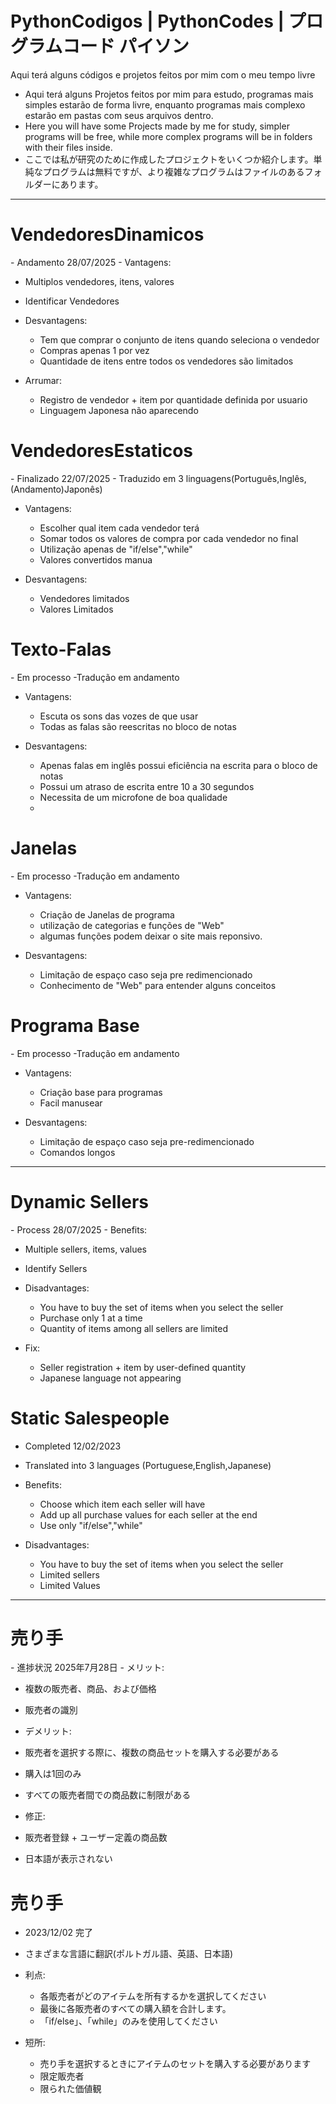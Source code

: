 # PythonCodigos | PythonCodes | プログラムコード パイソン
Aqui terá alguns códigos e projetos feitos por mim com o meu tempo livre
 - Aqui terá alguns Projetos feitos por mim para estudo, programas mais simples estarão de forma livre, enquanto programas mais complexo estarão em pastas com seus arquivos dentro. 
 - Here you will have some Projects made by me for study, simpler programs will be free, while more complex programs will be in folders with their files inside.
 - ここでは私が研究のために作成したプロジェクトをいくつか紹介します。単純なプログラムは無料ですが、より複雑なプログラムはファイルのあるフォルダーにあります。
<hr>
<h1>VendedoresDinamicos</h1>
 - Andamento 28/07/2025
 - Vantagens:

   - Multiplos vendedores, itens, valores
   - Identificar Vendedores

 - Desvantagens:
   - Tem que comprar o conjunto de itens quando seleciona o vendedor 
   - Compras apenas 1 por vez
   - Quantidade de itens entre todos os vendedores são limitados

 - Arrumar:
   - Registro de vendedor + item por quantidade definida por usuario
   - Linguagem Japonesa não aparecendo
  
 
<h1>VendedoresEstaticos</h1>
 - Finalizado 22/07/2025
 - Traduzido em 3 linguagens(Português,Inglês,(Andamento)Japonês)

 - Vantagens:

   - Escolher qual item cada vendedor terá
   - Somar todos os valores de compra por cada vendedor no final
   - Utilização apenas de "if/else","while"
   - Valores convertidos manua 

 - Desvantagens:
   - Vendedores limitados
   - Valores Limitados

<h1>Texto-Falas</h1>
 - Em processo
 -Tradução em andamento

 - Vantagens:

   - Escuta os sons das vozes de que usar
   - Todas as falas são reescritas no bloco de notas

 - Desvantagens:

   - Apenas falas em inglês possui eficiência na escrita para o bloco de notas
   - Possui um atraso de escrita entre 10 a 30 segundos
   - Necessita de um microfone de boa qualidade
   - 
<h1>Janelas</h1>
 - Em processo
 -Tradução em andamento

 - Vantagens:

   - Criação de Janelas de programa
   - utilização de categorias e funções de "Web"
   - algumas funções podem deixar o site mais reponsivo.

 - Desvantagens:

   - Limitação de espaço caso seja pre redimencionado
   - Conhecimento de "Web" para entender alguns conceitos

<h1>Programa Base</h1>
 - Em processo
 -Tradução em andamento

 - Vantagens:

   - Criação base para programas
   - Facil manusear
  

 - Desvantagens:

   - Limitação de espaço caso seja pre-redimencionado
   - Comandos longos
   
<hr>
<h1>Dynamic Sellers</h1>
 - Process 28/07/2025
 - Benefits:

   - Multiple sellers, items, values
   - Identify Sellers

 - Disadvantages:
   - You have to buy the set of items when you select the seller
   - Purchase only 1 at a time
   - Quantity of items among all sellers are limited

- Fix:
  - Seller registration + item by user-defined quantity
  - Japanese language not appearing
 
<h1>Static Salespeople</h1>

 - Completed 12/02/2023
 - Translated into 3 languages (Portuguese,English,Japanese)

 - Benefits:

   - Choose which item each seller will have
   - Add up all purchase values for each seller at the end
   - Use only "if/else","while"

 - Disadvantages:
   - You have to buy the set of items when you select the seller
   - Limited sellers
   - Limited Values
<hr>
<h1>売り手</h1>
- 進捗状況 2025年7月28日
- メリット:

- 複数の販売者、商品、および価格
- 販売者の識別

- デメリット:
- 販売者を選択する際に、複数の商品セットを購入する必要がある
- 購入は1回のみ
- すべての販売者間での商品数に制限がある

- 修正:
- 販売者登録 + ユーザー定義の商品数
 - 日本語が表示されない
 
<h1>売り手</h1>

 - 2023/12/02 完了
 - さまざまな言語に翻訳(ポルトガル語、英語、日本語)

 
 - 利点:

   - 各販売者がどのアイテムを所有するかを選択してください
   - 最後に各販売者のすべての購入額を合計します。
   - 「if/else」、「while」のみを使用してください

 - 短所:
   - 売り手を選択するときにアイテムのセットを購入する必要があります
   - 限定販売者
   - 限られた価値観
  
